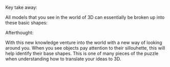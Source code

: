 Key take away:

All models that you see in the world of 3D can essentially be broken up into these basic shapes:



Afterthought:

With this new knowledge venture into the world with a new way of looking around you. When you see objects pay attention to their sillouhette, this will help identify their base shapes. This is one of many pieces of the puzzle when understanding how to translate your ideas to 3D.
